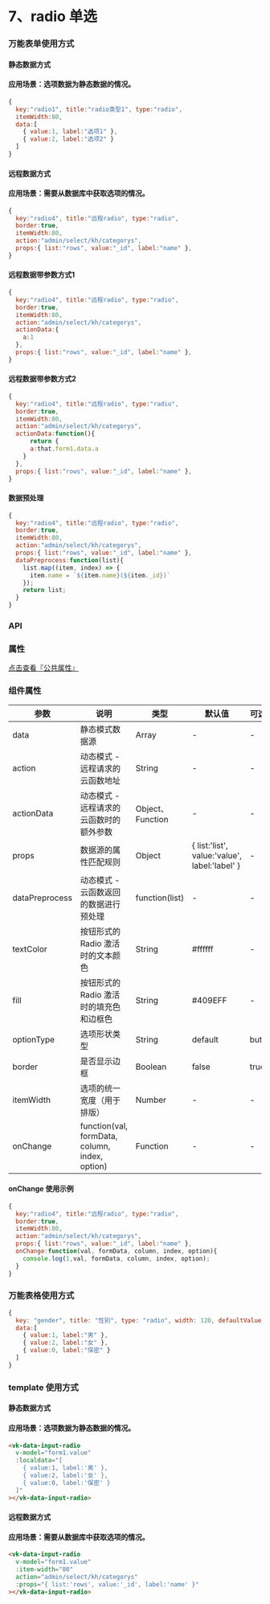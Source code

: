 # 7、radio 单选

### 万能表单使用方式
#### 静态数据方式
#### 应用场景：选项数据为静态数据的情况。
```js
{
  key:"radio1", title:"radio类型1", type:"radio",
  itemWidth:80,
  data:[
    { value:1, label:"选项1" },
    { value:2, label:"选项2" }
  ]
}
```

#### 远程数据方式
#### 应用场景：需要从数据库中获取选项的情况。
```js
{
  key:"radio4", title:"远程radio", type:"radio",
  border:true,
  itemWidth:80,
  action:"admin/select/kh/categorys",
  props:{ list:"rows", value:"_id", label:"name" },
}
```
#### 远程数据带参数方式1
```js
{
  key:"radio4", title:"远程radio", type:"radio",
  border:true,
  itemWidth:80,
  action:"admin/select/kh/categorys",
  actionData:{
    a:1
  },
  props:{ list:"rows", value:"_id", label:"name" },
}
```
#### 远程数据带参数方式2
```js
{
  key:"radio4", title:"远程radio", type:"radio",
  border:true,
  itemWidth:80,
  action:"admin/select/kh/categorys",
  actionData:function(){
      return {
      a:that.form1.data.a
    }
  },
  props:{ list:"rows", value:"_id", label:"name" },
}
```
#### 数据预处理
```js
{
  key:"radio4", title:"远程radio", type:"radio",
  border:true,
  itemWidth:80,
  action:"admin/select/kh/categorys",
  props:{ list:"rows", value:"_id", label:"name" },
  dataPreprocess:function(list){
    list.map((item, index) => {
      item.name = `${item.name}(${item._id})`
    });
    return list;
  }
}
```



### API

### 属性

[点击查看『公共属性』](https://vkdoc.fsq.pub/admin/components/0%E3%80%81public.html)

### 组件属性

| 参数             | 说明                           | 类型    | 默认值  | 可选值 |
|------------------|-------------------------------|---------|--------|-------|
| data            | 静态模式数据源 | Array  | - | -  |
| action          | 动态模式 - 远程请求的云函数地址 | String  | - | -  |
| actionData          | 动态模式 - 远程请求的云函数时的额外参数 | Object、Function  | - | -  |
| props          | 数据源的属性匹配规则 | Object  | { list:'list', value:'value', label:'label' } | -  |
| dataPreprocess          | 动态模式 - 云函数返回的数据进行预处理 | function(list)  | - | -  |
| textColor      | 按钮形式的 Radio 激活时的文本颜色 | String  | #ffffff | -  |
| fill      | 按钮形式的 Radio 激活时的填充色和边框色 | String  | #409EFF | -  |
| optionType        | 选项形状类型 | String  | default | button  |
| border          | 是否显示边框 | Boolean  | false| true |
| itemWidth          | 选项的统一宽度（用于排版） | Number  | - | -  |
| onChange          | function(val, formData, column, index, option) | Function  | -| -  |

#### onChange 使用示例
```js
{
  key:"radio4", title:"远程radio", type:"radio",
  border:true,
  itemWidth:80,
  action:"admin/select/kh/categorys",
  props:{ list:"rows", value:"_id", label:"name" },
  onChange:function(val, formData, column, index, option){
    console.log(1,val, formData, column, index, option);
  }
}
```

### 万能表格使用方式

```js
{ 
  key: "gender", title: "性别", type: "radio", width: 120, defaultValue:0,
  data:[
    { value:1, label:"男" },
    { value:2, label:"女" },
    { value:0, label:"保密" }
  ]
}
```


### template 使用方式
#### 静态数据方式
#### 应用场景：选项数据为静态数据的情况。
```html
<vk-data-input-radio
  v-model="form1.value"
  :localdata="[
    { value:1, label:'男' },
    { value:2, label:'女' },
    { value:0, label:'保密' }
  ]"
></vk-data-input-radio>
```
#### 远程数据方式
#### 应用场景：需要从数据库中获取选项的情况。
```html
<vk-data-input-radio
  v-model="form1.value"
  :item-width="80"
  action="admin/select/kh/categorys"
  :props="{ list:'rows', value:'_id', label:'name' }"
></vk-data-input-radio>
```
